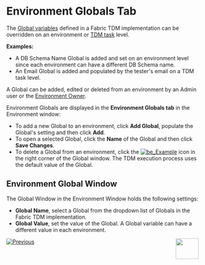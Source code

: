 # Environment Globals Tab

The [Global variables](/articles/08_globals/01_globals_overview.md) defined in a Fabric TDM implementation can be overridden on an environment or [TDM task](23_task_globals_tab.md) level. 

**Examples:**

- A DB Schema Name Global is added and set on an environment level since each environment can have a different DB Schema name.
- An Email Global is added and populated by the tester's email on a TDM task level.

A Global can be added, edited or deleted from an environment by an Admin user or the [Environment Owner](08_environment_window_general_information.md#environment-owners).  

Environment Globals are displayed in the **Environment Globals tab** in the Environment window:

- To add a new Global to an environment, click **Add Global**, populate the Global's setting and then click **Add**.
- To open a selected Global, click the **Name** of the Global and then click **Save Changes**. 
- To delete a Global from an environment, click the [![be_Example](https://github.com/k2view-academy/K2View-Academy/raw/Academy_6.4_TDM/articles/TDM/tdm_gui/images/delete_icon.png)](https://github.com/k2view-academy/K2View-Academy/blob/Academy_6.4_TDM/articles/TDM/tdm_gui/images/delete_icon.png) icon in the right corner of the Global window. The TDM execution process uses the default value of the Global.

## Environment Global Window 

The Global Window in the Environment Window holds the following settings:

- **Global Name**, select a Global from the dropdown list of Globals in the Fabric TDM implementation.
- **Global Value**, set the value of the Global. A Global variable can have a different value in each environment. 



 [![Previous](/articles/images/Previous.png)](11_environment_products_tab.md)[<img align="right" width="60" height="54" src="/articles/images/Next.png">](13_environment_exclusion_lists.md)

